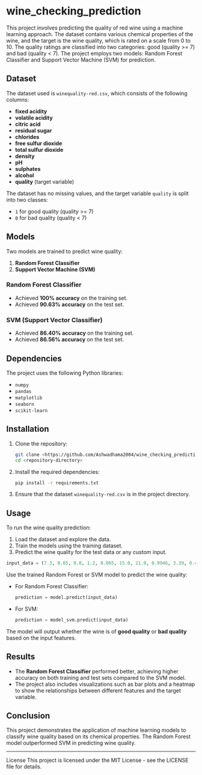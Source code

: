 # wine_checking_prediction





This project involves predicting the quality of red wine using a machine learning approach. The dataset contains various chemical properties of the wine, and the target is the wine quality, which is rated on a scale from 0 to 10. The quality ratings are classified into two categories: good (quality >= 7) and bad (quality < 7). The project employs two models: Random Forest Classifier and Support Vector Machine (SVM) for prediction.

## Dataset

The dataset used is `winequality-red.csv`, which consists of the following columns:
- **fixed acidity**
- **volatile acidity**
- **citric acid**
- **residual sugar**
- **chlorides**
- **free sulfur dioxide**
- **total sulfur dioxide**
- **density**
- **pH**
- **sulphates**
- **alcohol**
- **quality** (target variable)

The dataset has no missing values, and the target variable `quality` is split into two classes:
- `1` for good quality (quality >= 7)
- `0` for bad quality (quality < 7)

## Models

Two models are trained to predict wine quality:
1. **Random Forest Classifier**
2. **Support Vector Machine (SVM)**

### Random Forest Classifier
- Achieved **100% accuracy** on the training set.
- Achieved **90.63% accuracy** on the test set.

### SVM (Support Vector Classifier)
- Achieved **86.40% accuracy** on the training set.
- Achieved **86.56% accuracy** on the test set.

## Dependencies

The project uses the following Python libraries:
- `numpy`
- `pandas`
- `matplotlib`
- `seaborn`
- `scikit-learn`

## Installation

1. Clone the repository:
   ```bash
   git clone <https://github.com/Ashwadhama2004/wine_checking_prediction/tree/main>
   cd <repository-directory>
   ```

2. Install the required dependencies:
   ```bash
   pip install -r requirements.txt
   ```

3. Ensure that the dataset `winequality-red.csv` is in the project directory.

## Usage

To run the wine quality prediction:
1. Load the dataset and explore the data.
2. Train the models using the training dataset.
3. Predict the wine quality for the test data or any custom input.

```python
input_data = (7.3, 0.65, 0.0, 1.2, 0.065, 15.0, 21.0, 0.9946, 3.39, 0.47, 10.0)
```

Use the trained Random Forest or SVM model to predict the wine quality:

- For Random Forest Classifier:
   ```python
   prediction = model.predict(input_data)
   ```

- For SVM:
   ```python
   prediction = model_svm.predict(input_data)
   ```

The model will output whether the wine is of **good quality** or **bad quality** based on the input features.

## Results

- The **Random Forest Classifier** performed better, achieving higher accuracy on both training and test sets compared to the SVM model.
- The project also includes visualizations such as bar plots and a heatmap to show the relationships between different features and the target variable.

## Conclusion

This project demonstrates the application of machine learning models to classify wine quality based on its chemical properties. The Random Forest model outperformed SVM in predicting wine quality.

---
License
This project is licensed under the MIT License - see the LICENSE file for details.
